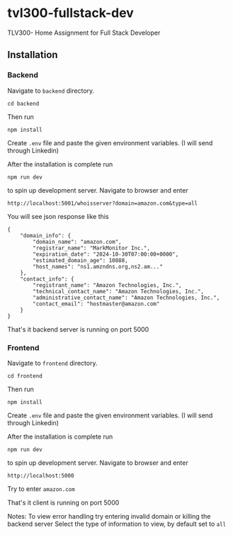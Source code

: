 # tvl300-fullstack-dev

TLV300- Home Assignment for Full Stack Developer

## Installation

### Backend

Navigate to `backend` directory.

```
cd backend
```

Then run

```
npm install
```

Create `.env` file and paste the given environment variables. (I will send through Linkedin)

After the installation is complete run

```
npm run dev
```

to spin up development server. Navigate to browser and enter

```
http://localhost:5001/whoisserver?domain=amazon.com&type=all
```

You will see json response like this

```
{
    "domain_info": {
        "domain_name": "amazon.com",
        "registrar_name": "MarkMonitor Inc.",
        "expiration_date": "2024-10-30T07:00:00+0000",
        "estimated_domain_age": 10888,
        "host_names": "ns1.amzndns.org,ns2.am..."
    },
    "contact_info": {
        "registrant_name": "Amazon Technologies, Inc.",
        "technical_contact_name": "Amazon Technologies, Inc.",
        "administrative_contact_name": "Amazon Technologies, Inc.",
        "contact_email": "hostmaster@amazon.com"
    }
}
```

That's it backend server is running on port 5000

### Frontend

Navigate to `frontend` directory.

```
cd frontend
```

Then run

```
npm install
```

Create `.env` file and paste the given environment variables. (I will send through Linkedin)

After the installation is complete run

```
npm run dev
```

to spin up development server. Navigate to browser and enter

```
http://localhost:5000
```

Try to enter `amazon.com`

That's it client is running on port 5000

Notes:
To view error handling try entering invalid domain or killing the backend server
Select the type of information to view, by default set to `all`
